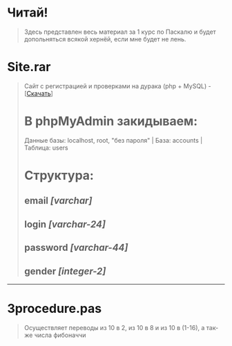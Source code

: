 # Читай!
> Здесь представлен весь материал за 1 курс по Паскалю и будет допольняться всякой хернёй, если мне будет не лень.

# Site.rar 
> Сайт с регистрацией и проверками на дурака (php + MySQL) - [[Скачать](https://github.com/morozovxc/code-pascal/blob/main/Site.rar "Сайт")] 
># В phpMyAdmin закидываем:
> Данные базы: localhost, root, "без пароля" | База: accounts | Таблица: users
># Структура:
> email *[varchar]*
> ---
> login *[varchar-24]*
> ---
> password *[varchar-44]*
> ---
> gender *[integer-2]*
> ---
---
# 3procedure.pas
> Осуществляет переводы из 10 в 2, из 10 в 8 и из 10 в (1-16), а так-же числа фибоначчи 
